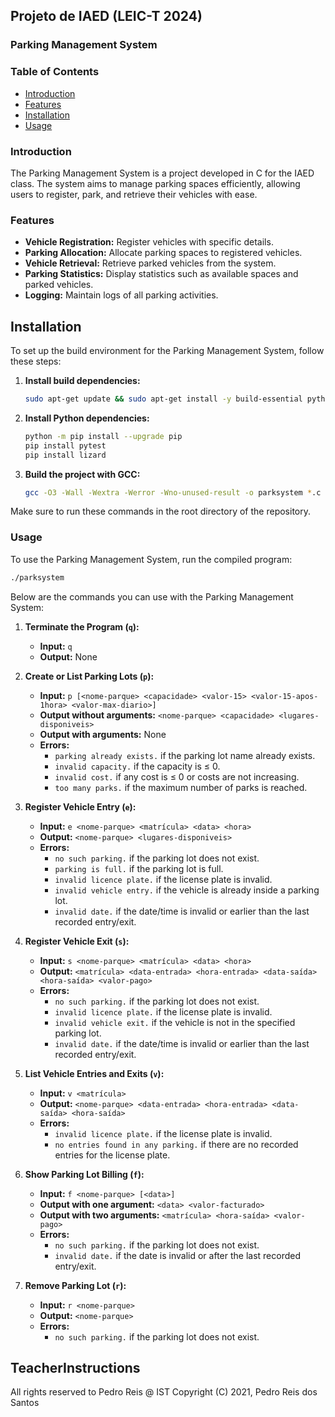 ## Projeto de IAED (LEIC-T 2024)

### Parking Management System

### Table of Contents
- [Introduction](#introduction)
- [Features](#features)
- [Installation](#installation)
- [Usage](#usage)

### Introduction
The Parking Management System is a project developed in C for the IAED class. The system aims to manage parking spaces efficiently, allowing users to register, park, and retrieve their vehicles with ease.

### Features
- **Vehicle Registration:** Register vehicles with specific details.
- **Parking Allocation:** Allocate parking spaces to registered vehicles.
- **Vehicle Retrieval:** Retrieve parked vehicles from the system.
- **Parking Statistics:** Display statistics such as available spaces and parked vehicles.
- **Logging:** Maintain logs of all parking activities.

## Installation

To set up the build environment for the Parking Management System, follow these steps:

1. **Install build dependencies:**
    ```sh
    sudo apt-get update && sudo apt-get install -y build-essential python-is-python3 pip
    ```

2. **Install Python dependencies:**
    ```sh
    python -m pip install --upgrade pip
    pip install pytest
    pip install lizard
    ```

3. **Build the project with GCC:**
    ```sh
    gcc -O3 -Wall -Wextra -Werror -Wno-unused-result -o parksystem *.c
    ```

Make sure to run these commands in the root directory of the repository.

### Usage
To use the Parking Management System, run the compiled program:
```bash
./parksystem
```
Below are the commands you can use with the Parking Management System:

1. **Terminate the Program (`q`):**
   - **Input:** `q`
   - **Output:** None

2. **Create or List Parking Lots (`p`):**
   - **Input:** `p [<nome-parque> <capacidade> <valor-15> <valor-15-apos-1hora> <valor-max-diario>]`
   - **Output without arguments:** `<nome-parque> <capacidade> <lugares-disponiveis>`
   - **Output with arguments:** None
   - **Errors:**
     - `parking already exists.` if the parking lot name already exists.
     - `invalid capacity.` if the capacity is ≤ 0.
     - `invalid cost.` if any cost is ≤ 0 or costs are not increasing.
     - `too many parks.` if the maximum number of parks is reached.

3. **Register Vehicle Entry (`e`):**
   - **Input:** `e <nome-parque> <matrícula> <data> <hora>`
   - **Output:** `<nome-parque> <lugares-disponiveis>`
   - **Errors:**
     - `no such parking.` if the parking lot does not exist.
     - `parking is full.` if the parking lot is full.
     - `invalid licence plate.` if the license plate is invalid.
     - `invalid vehicle entry.` if the vehicle is already inside a parking lot.
     - `invalid date.` if the date/time is invalid or earlier than the last recorded entry/exit.

4. **Register Vehicle Exit (`s`):**
   - **Input:** `s <nome-parque> <matrícula> <data> <hora>`
   - **Output:** `<matrícula> <data-entrada> <hora-entrada> <data-saída> <hora-saída> <valor-pago>`
   - **Errors:**
     - `no such parking.` if the parking lot does not exist.
     - `invalid licence plate.` if the license plate is invalid.
     - `invalid vehicle exit.` if the vehicle is not in the specified parking lot.
     - `invalid date.` if the date/time is invalid or earlier than the last recorded entry/exit.

5. **List Vehicle Entries and Exits (`v`):**
   - **Input:** `v <matrícula>`
   - **Output:** `<nome-parque> <data-entrada> <hora-entrada> <data-saída> <hora-saída>`
   - **Errors:**
     - `invalid licence plate.` if the license plate is invalid.
     - `no entries found in any parking.` if there are no recorded entries for the license plate.

6. **Show Parking Lot Billing (`f`):**
   - **Input:** `f <nome-parque> [<data>]`
   - **Output with one argument:** `<data> <valor-facturado>`
   - **Output with two arguments:** `<matrícula> <hora-saída> <valor-pago>`
   - **Errors:**
     - `no such parking.` if the parking lot does not exist.
     - `invalid date.` if the date is invalid or after the last recorded entry/exit.

7. **Remove Parking Lot (`r`):**
   - **Input:** `r <nome-parque>`
   - **Output:** `<nome-parque>`
   - **Errors:**
     - `no such parking.` if the parking lot does not exist.


## TeacherInstructions
All rights reserved to Pedro Reis @ IST
Copyright (C) 2021, Pedro Reis dos Santos